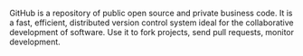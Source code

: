 GitHub is a repository of public open source and private business code. It is a fast, efficient, distributed version control system ideal for the collaborative development of software. Use it to fork projects, send pull requests, monitor development.